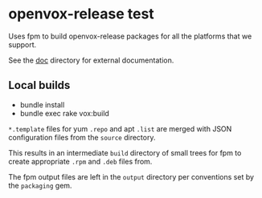 # openvox-release test

Uses fpm to build openvox-release packages for all the platforms that we support.

See the [doc](./doc) directory for external documentation.

## Local builds

  - bundle install
  - bundle exec rake vox:build

`*.template` files for yum `.repo` and apt `.list` are merged with JSON configuration files from the `source` directory.

This results in an intermediate `build` directory of small trees for fpm to create appropriate `.rpm` and `.deb` files from.

The fpm output files are left in the `output` directory per conventions set by the `packaging` gem.
